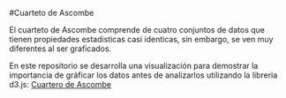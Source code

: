 #Cuarteto de Ascombe

El cuarteto de Ascombe comprende de cuatro conjuntos de datos que tienen propiedades estadisticas casi identicas, sin embargo, se ven muy diferentes al ser graficados.

En este repositorio se desarrolla una visualización para demostrar la importancia de gráficar los datos antes de analizarlos utilizando la libreria d3.js: [Cuartero de Ascombe](http://jdash99.github.io/anscombe/)
